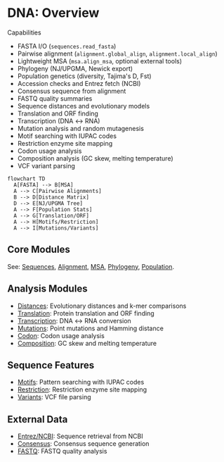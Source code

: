 # DNA: Overview

Capabilities

- FASTA I/O (`sequences.read_fasta`)
- Pairwise alignment (`alignment.global_align`, `alignment.local_align`)
- Lightweight MSA (`msa.align_msa`, optional external tools)
- Phylogeny (NJ/UPGMA, Newick export)
- Population genetics (diversity, Tajima's D, Fst)
- Accession checks and Entrez fetch (NCBI)
- Consensus sequence from alignment
- FASTQ quality summaries
- Sequence distances and evolutionary models
- Translation and ORF finding
- Transcription (DNA ↔ RNA)
- Mutation analysis and random mutagenesis
- Motif searching with IUPAC codes
- Restriction enzyme site mapping
- Codon usage analysis
- Composition analysis (GC skew, melting temperature)
- VCF variant parsing

```mermaid
flowchart TD
  A[FASTA] --> B[MSA]
  A --> C[Pairwise Alignments]
  B --> D[Distance Matrix]
  D --> E[NJ/UPGMA Tree]
  A --> F[Population Stats]
  A --> G[Translation/ORF]
  A --> H[Motifs/Restriction]
  A --> I[Mutations/Variants]
```

## Core Modules

See: [Sequences](./sequences.md), [Alignment](./alignment.md), [MSA](./msa.md), [Phylogeny](./phylogeny.md), [Population](./population.md).

## Analysis Modules

- [Distances](./distances.md): Evolutionary distances and k-mer comparisons
- [Translation](./translation.md): Protein translation and ORF finding
- [Transcription](./transcription.md): DNA ↔ RNA conversion
- [Mutations](./mutations.md): Point mutations and Hamming distance
- [Codon](./codon.md): Codon usage analysis
- [Composition](./composition.md): GC skew and melting temperature

## Sequence Features

- [Motifs](./motifs.md): Pattern searching with IUPAC codes
- [Restriction](./restriction.md): Restriction enzyme site mapping
- [Variants](./variants.md): VCF file parsing

## External Data

- [Entrez/NCBI](./ncbi.md): Sequence retrieval from NCBI
- [Consensus](./consensus.md): Consensus sequence generation
- [FASTQ](./fastq.md): FASTQ quality analysis
